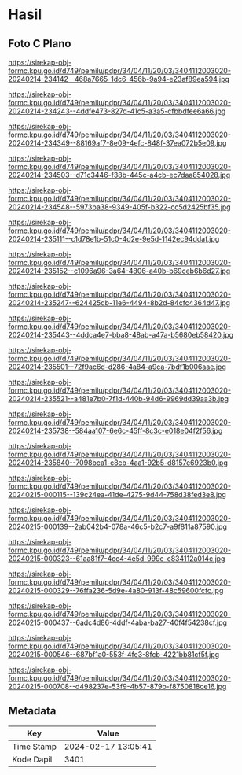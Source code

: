 # Hasil

## Foto C Plano

https://sirekap-obj-formc.kpu.go.id/d749/pemilu/pdpr/34/04/11/20/03/3404112003020-20240214-234142--468a7665-1dc6-456b-9a94-e23af89ea594.jpg

https://sirekap-obj-formc.kpu.go.id/d749/pemilu/pdpr/34/04/11/20/03/3404112003020-20240214-234243--4ddfe473-827d-41c5-a3a5-cfbbdfee6a66.jpg

https://sirekap-obj-formc.kpu.go.id/d749/pemilu/pdpr/34/04/11/20/03/3404112003020-20240214-234349--88169af7-8e09-4efc-848f-37ea072b5e09.jpg

https://sirekap-obj-formc.kpu.go.id/d749/pemilu/pdpr/34/04/11/20/03/3404112003020-20240214-234503--d71c3446-f38b-445c-a4cb-ec7daa854028.jpg

https://sirekap-obj-formc.kpu.go.id/d749/pemilu/pdpr/34/04/11/20/03/3404112003020-20240214-234548--5973ba38-9349-405f-b322-cc5d2425bf35.jpg

https://sirekap-obj-formc.kpu.go.id/d749/pemilu/pdpr/34/04/11/20/03/3404112003020-20240214-235111--c1d78e1b-51c0-4d2e-9e5d-1142ec94ddaf.jpg

https://sirekap-obj-formc.kpu.go.id/d749/pemilu/pdpr/34/04/11/20/03/3404112003020-20240214-235152--c1096a96-3a64-4806-a40b-b69ceb6b6d27.jpg

https://sirekap-obj-formc.kpu.go.id/d749/pemilu/pdpr/34/04/11/20/03/3404112003020-20240214-235247--624425db-11e6-4494-8b2d-84cfc4364d47.jpg

https://sirekap-obj-formc.kpu.go.id/d749/pemilu/pdpr/34/04/11/20/03/3404112003020-20240214-235443--4ddca4e7-bba8-48ab-a47a-b5680eb58420.jpg

https://sirekap-obj-formc.kpu.go.id/d749/pemilu/pdpr/34/04/11/20/03/3404112003020-20240214-235501--72f9ac6d-d286-4a84-a9ca-7bdf1b006aae.jpg

https://sirekap-obj-formc.kpu.go.id/d749/pemilu/pdpr/34/04/11/20/03/3404112003020-20240214-235521--a481e7b0-7f1d-440b-94d6-9969dd39aa3b.jpg

https://sirekap-obj-formc.kpu.go.id/d749/pemilu/pdpr/34/04/11/20/03/3404112003020-20240214-235738--584aa107-6e6c-45ff-8c3c-e018e04f2f56.jpg

https://sirekap-obj-formc.kpu.go.id/d749/pemilu/pdpr/34/04/11/20/03/3404112003020-20240214-235840--7098bca1-c8cb-4aa1-92b5-d8157e6923b0.jpg

https://sirekap-obj-formc.kpu.go.id/d749/pemilu/pdpr/34/04/11/20/03/3404112003020-20240215-000115--139c24ea-41de-4275-9d44-758d38fed3e8.jpg

https://sirekap-obj-formc.kpu.go.id/d749/pemilu/pdpr/34/04/11/20/03/3404112003020-20240215-000139--2ab042b4-078a-46c5-b2c7-a9f811a87590.jpg

https://sirekap-obj-formc.kpu.go.id/d749/pemilu/pdpr/34/04/11/20/03/3404112003020-20240215-000323--61aa81f7-4cc4-4e5d-999e-c834112a014c.jpg

https://sirekap-obj-formc.kpu.go.id/d749/pemilu/pdpr/34/04/11/20/03/3404112003020-20240215-000329--76ffa236-5d9e-4a80-913f-48c59600fcfc.jpg

https://sirekap-obj-formc.kpu.go.id/d749/pemilu/pdpr/34/04/11/20/03/3404112003020-20240215-000437--6adc4d86-4ddf-4aba-ba27-40f4f54238cf.jpg

https://sirekap-obj-formc.kpu.go.id/d749/pemilu/pdpr/34/04/11/20/03/3404112003020-20240215-000546--687bf1a0-553f-4fe3-8fcb-4221bb81cf5f.jpg

https://sirekap-obj-formc.kpu.go.id/d749/pemilu/pdpr/34/04/11/20/03/3404112003020-20240215-000708--d498237e-53f9-4b57-879b-f8750818ce16.jpg


## Metadata

| Key        | Value               |
| ---------- | ------------------- |
| Time Stamp | 2024-02-17 13:05:41 |
| Kode Dapil | 3401                |



